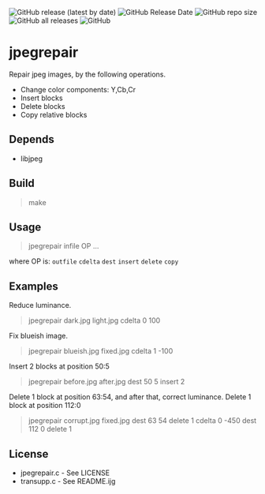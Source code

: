 ![GitHub release (latest by date)](https://img.shields.io/github/v/release/ImageProcessing-ElectronicPublications/jpegrepair)
![GitHub Release Date](https://img.shields.io/github/release-date/ImageProcessing-ElectronicPublications/jpegrepair)
![GitHub repo size](https://img.shields.io/github/repo-size/ImageProcessing-ElectronicPublications/jpegrepair)
![GitHub all releases](https://img.shields.io/github/downloads/ImageProcessing-ElectronicPublications/jpegrepair/total)
![GitHub](https://img.shields.io/github/license/ImageProcessing-ElectronicPublications/jpegrepair)

# jpegrepair

Repair jpeg images, by the following operations.
- Change color components: Y,Cb,Cr
- Insert blocks
- Delete blocks
- Copy relative blocks

## Depends

* libjpeg

## Build

> make

## Usage

> jpegrepair infile OP ...

where OP is: `outfile` `cdelta` `dest` `insert` `delete` `copy`

## Examples

Reduce luminance.

> jpegrepair dark.jpg light.jpg cdelta 0 100

Fix blueish image.

> jpegrepair blueish.jpg fixed.jpg cdelta 1 -100

Insert 2 blocks at position 50:5

> jpegrepair before.jpg after.jpg dest 50 5 insert 2

Delete 1 block at position 63:54, and after that, correct luminance.
Delete 1 block at position 112:0

> jpegrepair corrupt.jpg fixed.jpg dest 63 54 delete 1 cdelta 0 -450 dest 112 0 delete 1

## License

* jpegrepair.c - See LICENSE
* transupp.c - See README.ijg
